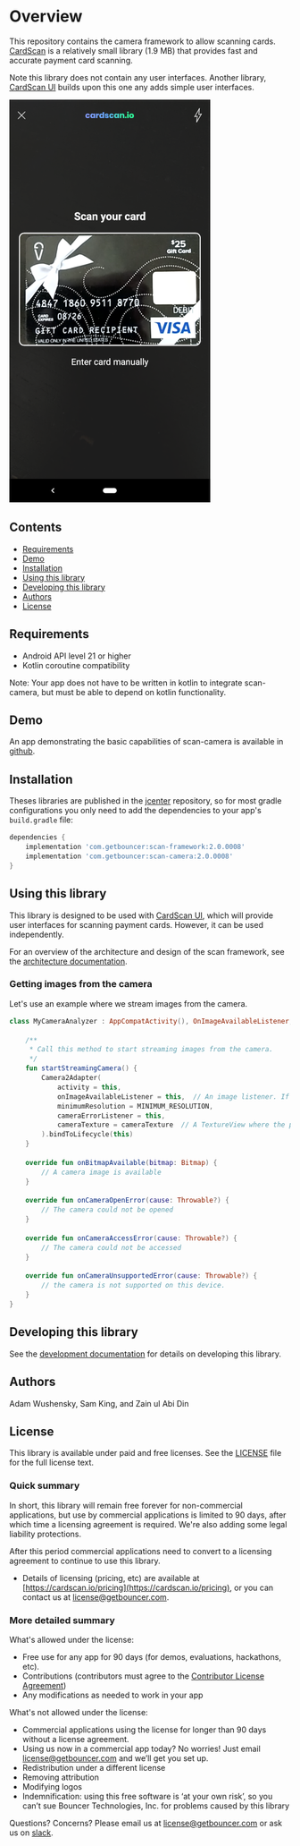# Overview

This repository contains the camera framework to allow scanning cards. [CardScan](https://cardscan.io/) is a relatively small library (1.9 MB) that provides fast and accurate payment card scanning.

Note this library does not contain any user interfaces. Another library, [CardScan UI](https://github.com/getbouncer/cardscan-ui-android) builds upon this one any adds simple user interfaces. 

![demo](docs/images/demo.png)

## Contents

* [Requirements](#requirements)
* [Demo](#demo)
* [Installation](#installation)
* [Using this library](#using-this-library)
* [Developing this library](#developing-this-library)
* [Authors](#authors)
* [License](#license)

## Requirements

* Android API level 21 or higher
* Kotlin coroutine compatibility

Note: Your app does not have to be written in kotlin to integrate scan-camera, but must be able to depend on kotlin functionality.

## Demo

An app demonstrating the basic capabilities of scan-camera is available in [github](https://github.com/getbouncer/cardscan-demo-android).

## Installation

Theses libraries are published in the [jcenter](https://jcenter.bintray.com/com/getbouncer/) repository, so for most gradle configurations you only need to add the dependencies to your app's `build.gradle` file:

```gradle
dependencies {
    implementation 'com.getbouncer:scan-framework:2.0.0008'
    implementation 'com.getbouncer:scan-camera:2.0.0008'
}
```

## Using this library

This library is designed to be used with [CardScan UI](https://github.com/getbouncer/cardscan-ui-android), which will provide user interfaces for scanning payment cards. However, it can be used independently.

For an overview of the architecture and design of the scan framework, see the [architecture documentation](https://github.com/getbouncer/scan-framework-android/blob/master/docs/architecture.md).

### Getting images from the camera

Let's use an example where we stream images from the camera.

```kotlin
class MyCameraAnalyzer : AppCompatActivity(), OnImageAvailableListener, CameraErrorListener {
    
    /**
     * Call this method to start streaming images from the camera.
     */
    fun startStreamingCamera() {
        Camera2Adapter(
            activity = this,
            onImageAvailableListener = this,  // An image listener. If null, images will not be captured.
            minimumResolution = MINIMUM_RESOLUTION,
            cameraErrorListener = this,
            cameraTexture = cameraTexture  // A TextureView where the previews should be shown. If this is null, no preview will be shown.
        ).bindToLifecycle(this)
    }

    override fun onBitmapAvailable(bitmap: Bitmap) {
        // A camera image is available
    }

    override fun onCameraOpenError(cause: Throwable?) {
        // The camera could not be opened
    }

    override fun onCameraAccessError(cause: Throwable?) {
        // The camera could not be accessed
    }

    override fun onCameraUnsupportedError(cause: Throwable?) {
        // the camera is not supported on this device.
    }
}
```

## Developing this library

See the [development documentation](docs/develop.md) for details on developing this library.

## Authors

Adam Wushensky, Sam King, and Zain ul Abi Din

## License

This library is available under paid and free licenses. See the [LICENSE](LICENSE) file for the full license text.

### Quick summary
In short, this library will remain free forever for non-commercial applications, but use by commercial applications is limited to 90 days, after which time a licensing agreement is required. We're also adding some legal liability protections.

After this period commercial applications need to convert to a licensing agreement to continue to use this library.
* Details of licensing (pricing, etc) are available at [https://cardscan.io/pricing](https://cardscan.io/pricing), or you can contact us at [license@getbouncer.com](mailto:license@getbouncer.com).

### More detailed summary
What's allowed under the license:
* Free use for any app for 90 days (for demos, evaluations, hackathons, etc).
* Contributions (contributors must agree to the [Contributor License Agreement](Contributor%20License%20Agreement))
* Any modifications as needed to work in your app

What's not allowed under the license:
* Commercial applications using the license for longer than 90 days without a license agreement. 
* Using us now in a commercial app today? No worries! Just email [license@getbouncer.com](mailto:license@getbouncer.com) and we’ll get you set up.
* Redistribution under a different license
* Removing attribution
* Modifying logos
* Indemnification: using this free software is ‘at your own risk’, so you can’t sue Bouncer Technologies, Inc. for problems caused by this library

Questions? Concerns? Please email us at [license@getbouncer.com](mailto:license@getbouncer.com) or ask us on [slack](https://getbouncer.slack.com).
